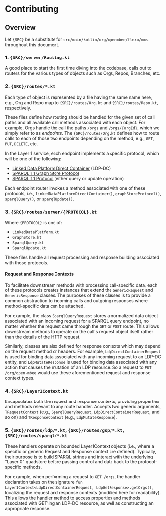 # Contributing

## Overview

Let `{SRC}` be a substitute for `src/main/kotlin/org/openmbee/flexo/mms` throughout this document.

### 1. `{SRC}/server/Routing.kt`

A good place to start the first time diving into the codebase, calls out to routers for the various types of objects such as Orgs, Repos, Branches, etc.

### 2. `{SRC}/routes/*.kt`

Each type of object is represented by a file having the same name here, e.g., Org and Repo map to `{SRC}/routes/Org.kt` and `{SRC}/routes/Repo.kt`, respectively.

These files define how routing should be handled for the given set of call paths and all available call methods associated with each object. For example, Orgs handle the call the paths `/orgs` and `/orgs/{orgId}`, which we simply refer to as _endpoints_. The `{SRC}/routes/Org.kt` defines how to route calls to each of those two endpoints depending on the method, e.g., `GET`, `PUT`, `DELETE`, etc.

In the Layer 1 service, each endpoint implements a specific protocol, which will be one of the following:
 - [Linked Data Platform Direct Container](https://www.w3.org/TR/ldp/#ldpdc) (LDP-DC)
 - [SPARQL 1.1 Graph Store Protocol](https://www.w3.org/TR/sparql11-http-rdf-update/)
 - [SPARQL 1.1 Protocol](https://www.w3.org/TR/sparql11-protocol/) (either query or update operation)

Each endpoint router invokes a method associated with one of these protocols, i.e., `linkedDataPlatformDirectContainer()`, `graphStoreProtocol()`, `sparqlQuery()`, or `sparqlUpdate()`.

### 3. `{SRC}/routes/server/{PROTOCOL}.kt`

Where `{PROTOCOL}` is one of:
 - `LinkedDataPlatform.kt`
 - `GraphStore.kt`
 - `SparqlQuery.kt`
 - `SparqlUpdate.kt`

These files handle all request processing and response building associated with those protocols. 

#### Request and Response Contexts

To facilitate downstream methods with processing call-specific data, each of these protocols creates instances that extend the `GenericRequest` and `GenericResponse` classes. The purposes of these classes is to provide a common abstraction to incoming calls and outgoing responses where method-specific data can be attached.

For example, the class `SparqlQueryRequest` stores a normalized data object associated with an incoming request for a SPARQL query endpoint, no matter whether the request came through the `GET` or `POST` route. This allows downstream methods to operate on the call's request object itself rather than the details of the HTTP request.

Similarly, classes are also defined for response contexts which may depend on the request method or headers. For example, `LdpDirectContainerRequest` is used for binding data associated with any incoming request to an LDP-DC entity, and `LdpMutateResponse` is used for binding data associated with any action that causes the mutation of an LDP resource. So a request to `PUT /org/open-mbee` would use these aforementioned request and response context types.

### 4. `{SRC}/Layer1Context.kt`

Encapsulates both the request and response contexts, providing properties and methods relevant to any route handler. Accepts two generic arguments, `TRequestContext` (e.g., `SparqlQueryRequest`, `LdpDirectContainerRequest`, and so on) and `TResponseContext` (e.g., `LdpMutateResponse`).

### 5. `{SRC}/routes/ldp/*.kt`, `{SRC}/routes/gsp/*.kt`, `{SRC}/routes/sparql/*.kt`

These handlers operate on bounded Layer1Context objects (i.e., where a specific or generic Request and Response context are defined). Typically, their purpose is to build SPARQL strings and interact with the underlying "Layer 0" quadstore before passing control and data back to the protocol-specific methods.

For example, when performing a request to `GET /orgs`, the handler declaration takes on the signature `fun Layer1Context<LdpDirectContainerRequest, LdpGetResponse>.getOrgs()`, localizing the request and response contexts (modified here for readability). This allows the handler method to access properties and methods associated with GET'ing an LDP-DC resource, as well as constructing an appropriate response.













